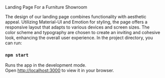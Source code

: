 
Landing Page For a Furniture Showroom

The design of our landing page combines functionality with aesthetic appeal. Utilizing Material-UI and Emotion for styling, the page offers a responsive layout that adapts to various devices and screen sizes. The color scheme and typography are chosen to create an inviting and cohesive look, enhancing the overall user experience.
In the project directory, you can run:

### `npm start`

Runs the app in the development mode.\
Open [http://localhost:3000](http://localhost:3000) to view it in your browser.

